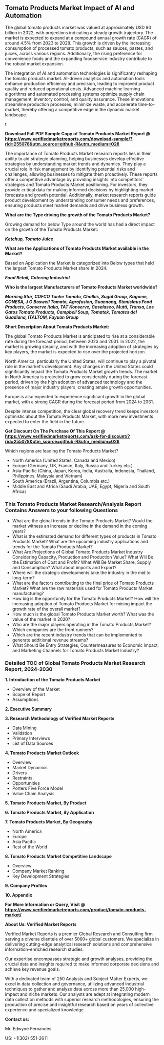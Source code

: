 <h2>Tomato Products Market Impact of AI and Automation</h2><p>The global tomato products market was valued at approximately USD 90 billion in 2022, with projections indicating a steady growth trajectory. The market is expected to expand at a compound annual growth rate (CAGR) of around 4.5% from 2023 to 2028. This growth is driven by the increasing consumption of processed tomato products, such as sauces, pastes, and juices, across various regions. Additionally, the rising preference for convenience foods and the expanding foodservice industry contribute to the robust market expansion.</p><p>The integration of AI and automation technologies is significantly reshaping the tomato products market. AI-driven analytics and automation tools enhance production efficiency and precision, leading to improved product quality and reduced operational costs. Advanced machine learning algorithms and automated processing systems optimize supply chain management, inventory control, and quality assurance. These innovations streamline production processes, minimize waste, and accelerate time-to-market, thereby offering a competitive edge in the dynamic market landscape.</p>t</p><p id="" class=""><strong>Download Full PDF Sample Copy of Tomato Products Market Report @ <a href="https://www.verifiedmarketreports.com/download-sample/?rid=255078&utm_source=github-R&utm_medium=028" target="_blank">https://www.verifiedmarketreports.com/download-sample/?rid=255078&utm_source=github-R&utm_medium=028</a></strong></p><p>The importance of&nbsp;Tomato Products Market research reports lies in their ability to aid strategic planning, helping businesses develop effective strategies by understanding market trends and dynamics. They play a crucial role in risk management by identifying potential risks and challenges, allowing businesses to mitigate them proactively. These reports offer a competitive advantage by providing insights into competitors' strategies and Tomato Products Market positioning. For investors, they provide critical data for making informed decisions by highlighting market forecasts and growth potential. Additionally, market research reports guide product development by understanding consumer needs and preferences, ensuring products meet market demands and drive business growth.</p><p><strong>What are the&nbsp;Type driving the growth of the Tomato Products Market?</strong></p><p id="" class="">Growing demand for below Type around the world has had a direct impact on the growth of the Tomato Products Market:</p><em><strong>Ketchup, Tomato Juice</strong></em></p><strong>What are the&nbsp;Applications&nbsp;of Tomato Products Market available in the Market?</strong></p><p id="" class="">Based on Application the Market is categorized into Below types that held the largest Tomato Products Market share In 2024.</p><em><strong>Food Retail, Catering Industrial</strong></em></p><strong>Who is the largest Manufacturers of Tomato Products Market worldwide?</strong></p><p><em><strong>Morning Star, COFCO Tunhe Tomato, Chalkis, Sugal Group, Kagome, CONESA, J G Boswell Tomato, Agrofusion, Guannong, Stanislaus Food Products, Conserve Italia, TAT Konserve, Casalasco, Mutti, Transa, Los Gatos Tomato Products, Campbell Soup, Tomatek, Tomates del Guadiana, ITALTOM, Fuyuan Group</strong></em></p><p id="" class=""><strong>Short Description About Tomato Products Market:</strong></p><p>The global Tomato Products Market is anticipated to rise at a considerable rate during the forecast period, between 2023 and 2031. In 2022, the market is growing steadily, and with the increasing adoption of strategies by key players, the market is expected to rise over the projected horizon.</p><p>North America, particularly the United States, will continue to play a pivotal role in the market's development. Any changes in the United States could significantly impact the Tomato Products Market growth trends. The market in North America is projected to grow considerably during the forecast period, driven by the high adoption of advanced technology and the presence of major industry players, creating ample growth opportunities.</p><p>Europe is also expected to experience significant growth in the global market, with a strong CAGR during the forecast period from 2024 to 2031.</p><p>Despite intense competition, the clear global recovery trend keeps investors optimistic about the Tomato Products Market, with more new investments expected to enter the field in the future.</p><p id="" class=""><strong>Get Discount On The Purchase Of This Report @ <a href="https://www.verifiedmarketreports.com/ask-for-discount/?rid=255078&utm_source=github-R&utm_medium=028" target="_blank">https://www.verifiedmarketreports.com/ask-for-discount/?rid=255078&utm_source=github-R&utm_medium=028</a></strong></p>Which regions are leading the Tomato Products Market?</p><ul><li>North America (United States, Canada and Mexico)</li><li>Europe (Germany, UK, France, Italy, Russia and Turkey etc.)</li><li>Asia-Pacific (China, Japan, Korea, India, Australia, Indonesia, Thailand, Philippines, Malaysia and Vietnam)</li><li>South America (Brazil, Argentina, Columbia etc.)</li><li>Middle East and Africa (Saudi Arabia, UAE, Egypt, Nigeria and South Africa)</li></ul><h3 id="" class="">This Tomato Products Market Research/Analysis Report Contains Answers to your following Questions</h3><ul><li>What are the global trends in the Tomato Products Market? Would the market witness an increase or decline in the demand in the coming years?</li><li>What is the estimated demand for different types of products in Tomato Products Market? What are the upcoming industry applications and trends for the Tomato Products Market?</li><li>What Are Projections of Global Tomato Products Market Industry Considering Capacity, Production and Production Value? What Will Be the Estimation of Cost and Profit? What Will Be Market Share, Supply and Consumption? What about imports and Export?</li><li>Where will the strategic developments take the industry in the mid to long-term?</li><li>What are the factors contributing to the final price of Tomato Products Market? What are the raw materials used for Tomato Products Market manufacturing?</li><li>How big is the opportunity for the Tomato Products Market? How will the increasing adoption of Tomato Products Market for mining impact the growth rate of the overall market?</li><li>How much is the global Tomato Products Market worth? What was the value of the market In 2020?</li><li>Who are the major players operating in the Tomato Products Market? Which companies are the front runners?</li><li>Which are the recent industry trends that can be implemented to generate additional revenue streams?</li><li>What Should Be Entry Strategies, Countermeasures to Economic Impact, and Marketing Channels for Tomato Products Market Industry?</li></ul><h3 id="" class="">Detailed TOC of Global Tomato Products Market Research Report, 2024-2030</h3><p id="" class=""><strong>1. Introduction of the Tomato Products Market</strong></p><ul><li>Overview of the Market</li><li>Scope of Report</li><li>Assumptions</li></ul><p id="" class=""><strong>2. Executive Summary</strong></p><p id="" class=""><strong>3. Research Methodology of Verified Market Reports</strong></p><ul><li>Data Mining</li><li>Validation</li><li>Primary Interviews</li><li>List of Data Sources</li></ul><p id="" class=""><strong>4. Tomato Products Market Outlook</strong></p><ul><li>Overview</li><li>Market Dynamics</li><li>Drivers</li><li>Restraints</li><li>Opportunities</li><li>Porters Five Force Model</li><li>Value Chain Analysis</li></ul><p id="" class=""><strong>5. Tomato Products Market, By Product</strong></p><p id="" class=""><strong>6. Tomato Products Market, By Application</strong></p><p id="" class=""><strong>7. Tomato Products Market, By Geography</strong></p><ul><li>North America</li><li>Europe</li><li>Asia Pacific</li><li>Rest of the World</li></ul><p id="" class=""><strong>8. Tomato Products Market Competitive Landscape</strong></p><ul><li>Overview</li><li>Company Market Ranking</li><li>Key Development Strategies</li></ul><p id="" class=""><strong>9. Company Profiles</strong></p><p id="" class=""><strong>10. Appendix</strong></p><p id="" class=""><strong>For More Information or Query, Visit @ <a href="https://www.verifiedmarketreports.com/product/tomato-products-market/" target="_blank">https://www.verifiedmarketreports.com/product/tomato-products-market/</a></strong></p><p id="" class=""><strong>About Us: Verified Market Reports</strong></p><p id="" class="">Verified Market Reports is a premier Global Research and Consulting firm serving a diverse clientele of over 5000+ global customers. We specialize in delivering cutting-edge analytical research solutions and comprehensive information-enriched research studies.</p><p id="" class="">Our expertise encompasses strategic and growth analyses, providing the crucial data and insights required to make informed corporate decisions and achieve key revenue goals.</p><p id="" class="">With a dedicated team of 250 Analysts and Subject Matter Experts, we excel in data collection and governance, utilizing advanced industrial techniques to gather and analyze data across more than 25,000 high-impact and niche markets. Our analysts are adept at integrating modern data collection methods with superior research methodologies, ensuring the production of precise and insightful research based on years of collective experience and specialized knowledge.</p><p id="" class=""><strong>Contact us:</strong></p><p id="" class="">Mr. Edwyne Fernandes</p><p id="" class="">US: +1(302) 551-2611</p>